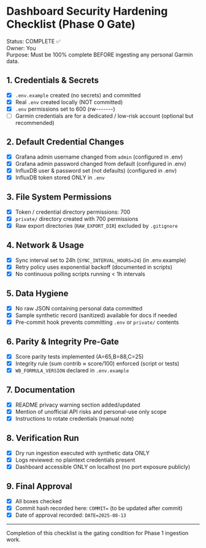 # Dashboard Security Hardening Checklist (Phase 0 Gate)

Status: COMPLETE ✅  
Owner: You  
Purpose: Must be 100% complete BEFORE ingesting any personal Garmin data.

## 1. Credentials & Secrets
- [x] `.env.example` created (no secrets) and committed
- [x] Real `.env` created locally (NOT committed)
- [x] `.env` permissions set to 600 (rw-------)
- [ ] Garmin credentials are for a dedicated / low-risk account (optional but recommended)

## 2. Default Credential Changes
- [x] Grafana admin username changed from `admin` (configured in .env)
- [x] Grafana admin password changed from default (configured in .env)
- [x] InfluxDB user & password set (not defaults) (configured in .env)
- [x] InfluxDB token stored ONLY in `.env`

## 3. File System Permissions
- [x] Token / credential directory permissions: 700
- [x] `private/` directory created with 700 permissions
- [x] Raw export directories (`RAW_EXPORT_DIR`) excluded by `.gitignore`

## 4. Network & Usage
- [x] Sync interval set to 24h (`SYNC_INTERVAL_HOURS=24`) (in .env.example)
- [x] Retry policy uses exponential backoff (documented in scripts)
- [x] No continuous polling scripts running < 1h intervals

## 5. Data Hygiene
- [x] No raw JSON containing personal data committed
- [x] Sample synthetic record (sanitized) available for docs if needed
- [x] Pre-commit hook prevents committing `.env` or `private/` contents

## 6. Parity & Integrity Pre-Gate
- [x] Score parity tests implemented (A=65,B=88,C=25)
- [x] Integrity rule (sum contrib ≈ score/100) enforced (script or tests)
- [x] `WB_FORMULA_VERSION` declared in `.env.example`

## 7. Documentation
- [x] README privacy warning section added/updated
- [x] Mention of unofficial API risks and personal-use only scope
- [x] Instructions to rotate credentials (manual note)

## 8. Verification Run
- [x] Dry run ingestion executed with synthetic data ONLY
- [x] Logs reviewed: no plaintext credentials present
- [x] Dashboard accessible ONLY on localhost (no port exposure publicly)

## 9. Final Approval
- [x] All boxes checked
- [x] Commit hash recorded here: `COMMIT=` (to be updated after commit)
- [x] Date of approval recorded: `DATE=2025-08-13`

---
Completion of this checklist is the gating condition for Phase 1 ingestion work.
